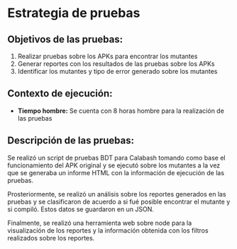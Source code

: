 # Estrategia de pruebas
## Objetivos de las pruebas:
1. Realizar pruebas sobre los APKs para encontrar los mutantes
2. Generar reportes con los resultados de las pruebas sobre los APKs
3. Identificar los mutantes y tipo de error generado sobre los mutantes

## Contexto de ejecución:
* **Tiempo hombre:** Se cuenta con 8 horas hombre para la realización de las pruebas

## Descripción de las pruebas:
Se realizó un script de pruebas BDT para Calabash tomando como base el funcionamiento del APK original y se ejecutó sobre los mutantes a la vez que se generaba un informe HTML con la información de ejecución de las pruebas.

Prosteriormente, se realizó un análisis sobre los reportes generados en las pruebas y se clasificaron de acuerdo a si fué posible encontrar el mutante y si compiló. Estos datos se guardaron en un JSON.

Finalmente, se realizó una herramienta web sobre node para la visualización de los reportes y la información obtenida con los filtros realizados sobre los reportes.
